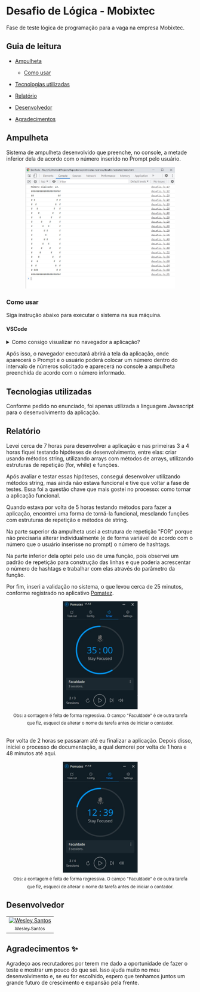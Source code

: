# Desafio de Lógica - Mobixtec

Fase de teste lógica de programação para a vaga na empresa Mobixtec.

## Guia de leitura

* [Ampulheta](#ampulheta)
  - [Como usar](#como-usar)

* [Tecnologias utilizadas](#tecnologias-utilizadas)
* [Relatório](#relatório)
* [Desenvolvedor](#desenvolvedor)
* [Agradecimentos](#agradecimentos-)

## Ampulheta

Sistema de ampulheta desenvolvido que preenche, no console, a metade inferior dela de acordo com o número inserido no Prompt pelo usuário.

<div align="center">
  <img src="./assets/img/Ampulheta.jpg" alt="Ampulheta" 
  width="400px"/>
</div>

### Como usar

Siga instrução abaixo para executar o sistema na sua máquina.

#### VSCode

<details>
  <summary>Como consigo visualizar no navegador a aplicação?</summary>
  <table> 
     <li> Clone o este projeto no seu pc e abra ele no VSCode </li>
     <li> Selecione com o botão direio o arquivo ``index.html`` e selecione a opção "Abrir no navegador padrão" (ou abra o arquivo html e pressione o atalho no teclado ``CTRL + Q + W``) </li>
  </table>
</details>

Após isso, o navegador executará abrirá a tela da aplicação, onde aparecerá o Prompt e o usuário poderá colocar um número dentro do intervalo de números solicitado e aparecerá no console a ampulheta preenchida de acordo com o número informado.

## Tecnologias utilizadas

Conforme pedido no enunciado, foi apenas utilizada a linguagem Javascript para o desenvolvimento da aplicação.

## Relatório

Levei cerca de 7 horas para desenvolver a aplicação e nas primeiras 3 a 4 horas fiquei testando hipóteses de desenvolvimento, entre elas: criar usando métodos string, utilizando arrays com métodos de arrays, utilizando estruturas de repetição (for, while) e funções. 

Após avaliar e testar essas hipóteses, consegui desenvolver utilizando métodos string, mas ainda não estava funcional e tive que voltar a fase de testes. Essa foi a questão chave que mais gostei no processo: como tornar a aplicação funcional.

Quando estava por volta de 5 horas testando métodos para fazer a aplicação, encontrei uma forma de torná-la funcional, mesclando funções com estruturas de repetição e métodos de string. 

Na parte superior da ampulheta usei a estrutura de repetição "FOR" porque não precisaria alterar individualmente (e de forma variável de acordo com o número que o usuário inserisse no prompt) o número de hashtags. 

Na parte inferior dela optei pelo uso de uma função, pois observei um padrão de repetição para construção das linhas e que poderia acrescentar o número de hashtags e trabalhar com elas através do parâmetro da função. 

Por fim, inseri a validação no sistema, o que levou cerca de 25 minutos, conforme registrado no aplicativo [Pomatez](https://github.com/roldanjr/pomatez).

<div align="center">
  <img src="./assets/img/PomatezValidacao.jpeg" alt="Validação no Pomatez"  width="200px"/>
  <br/>
  <sub>Obs: a contagem é feita de forma regressiva. O campo "Faculdade" é de outra tarefa <br/> que fiz, esqueci de alterar o nome da tarefa antes de iniciar o contador.</sub>
</div><br/>

Por volta de 2 horas se passaram até eu finalizar a aplicação. Depois disso, iniciei o processo de documentação, a qual demorei por volta de 1 hora e 48 minutos até aqui.

<div align="center">
  <img src="./assets/img/PomatezDocumentacao.jpeg" alt="Documentação no Pomatez"  width="200px"/>
  <br/>
  <sub>Obs: a contagem é feita de forma regressiva. O campo "Faculdade" é de outra tarefa <br/> que fiz, esqueci de alterar o nome da tarefa antes de iniciar o contador.</sub>
</div>

## Desenvolvedor

<table>
  <!-- <tr>
    <td border="1px solid #ddd" align="center"><strong>Desenvolvedor</strong></td>
  </tr> -->
  <tr>
    <td border="1px solid #ddd" align="center">
      <a href="https://github.com/wesleysantossts">
        <img src="https://avatars.githubusercontent.com/u/56703526?v=4" width="100px" alt="Wesley Santos"/>
        <br/>
        <sub>Wesley Santos</sub>
      </a>
    </td>
  </tr>
</table>

## Agradecimentos ✨

Agradeço aos recrutadores por terem me dado a oportunidade de fazer o teste e mostrar um pouco do que sei. Isso ajuda muito no meu desenvolvimento e, se eu for escolhido, espero que tenhamos juntos um grande futuro de crescimento e expansão pela frente.
